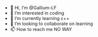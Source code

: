 - 👋 Hi, I’m @Gallium-LF
- 👀 I’m interested in coding
- 🌱 I’m currently learning c++
- 💞️ I’m looking to collaborate on learning
- 📫 How to reach me NO WAY

<!---
Gallium-LF/Gallium-LF is a ✨ special ✨ repository because its `README.md` (this file) appears on your GitHub profile.
You can click the Preview link to take a look at your changes.
--->
